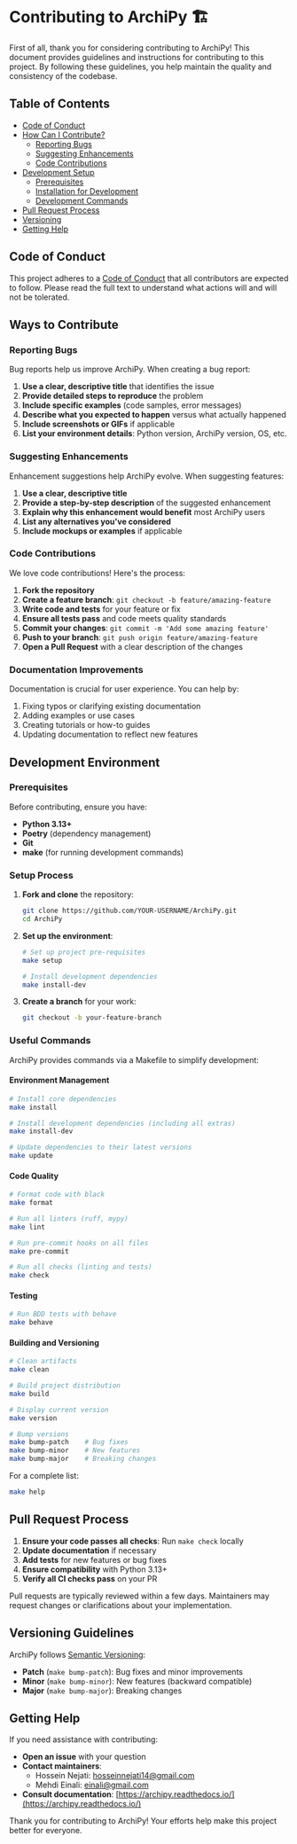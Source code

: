 # Contributing to ArchiPy 🏗️

First of all, thank you for considering contributing to ArchiPy! This document provides guidelines and instructions for contributing to this project. By following these guidelines, you help maintain the quality and consistency of the codebase.

## Table of Contents

- [Code of Conduct](#code-of-conduct)
- [How Can I Contribute?](#how-can-i-contribute)
  - [Reporting Bugs](#reporting-bugs)
  - [Suggesting Enhancements](#suggesting-enhancements)
  - [Code Contributions](#code-contributions)
- [Development Setup](#development-setup)
  - [Prerequisites](#prerequisites)
  - [Installation for Development](#installation-for-development)
  - [Development Commands](#development-commands)
- [Pull Request Process](#pull-request-process)
- [Versioning](#versioning)
- [Getting Help](#getting-help)

## Code of Conduct

This project adheres to a [Code of Conduct](CODE_OF_CONDUCT.md) that all contributors are expected to follow. Please read the full text to understand what actions will and will not be tolerated.

## Ways to Contribute

### Reporting Bugs

Bug reports help us improve ArchiPy. When creating a bug report:

1. **Use a clear, descriptive title** that identifies the issue
2. **Provide detailed steps to reproduce** the problem
3. **Include specific examples** (code samples, error messages)
4. **Describe what you expected to happen** versus what actually happened
5. **Include screenshots or GIFs** if applicable
6. **List your environment details**: Python version, ArchiPy version, OS, etc.

### Suggesting Enhancements

Enhancement suggestions help ArchiPy evolve. When suggesting features:

1. **Use a clear, descriptive title**
2. **Provide a step-by-step description** of the suggested enhancement
3. **Explain why this enhancement would benefit** most ArchiPy users
4. **List any alternatives you've considered**
5. **Include mockups or examples** if applicable

### Code Contributions

We love code contributions! Here's the process:

1. **Fork the repository**
2. **Create a feature branch**: `git checkout -b feature/amazing-feature`
3. **Write code and tests** for your feature or fix
4. **Ensure all tests pass** and code meets quality standards
5. **Commit your changes**: `git commit -m 'Add some amazing feature'`
6. **Push to your branch**: `git push origin feature/amazing-feature`
7. **Open a Pull Request** with a clear description of the changes

### Documentation Improvements

Documentation is crucial for user experience. You can help by:

1. Fixing typos or clarifying existing documentation
2. Adding examples or use cases
3. Creating tutorials or how-to guides
4. Updating documentation to reflect new features

## Development Environment

### Prerequisites

Before contributing, ensure you have:

- **Python 3.13+**
- **Poetry** (dependency management)
- **Git**
- **make** (for running development commands)

### Setup Process

1. **Fork and clone** the repository:
   ```bash
   git clone https://github.com/YOUR-USERNAME/ArchiPy.git
   cd ArchiPy
   ```

2. **Set up the environment**:
   ```bash
   # Set up project pre-requisites
   make setup

   # Install development dependencies
   make install-dev
   ```

3. **Create a branch** for your work:
   ```bash
   git checkout -b your-feature-branch
   ```

### Useful Commands

ArchiPy provides commands via a Makefile to simplify development:

#### Environment Management
```bash
# Install core dependencies
make install

# Install development dependencies (including all extras)
make install-dev

# Update dependencies to their latest versions
make update
```

#### Code Quality
```bash
# Format code with black
make format

# Run all linters (ruff, mypy)
make lint

# Run pre-commit hooks on all files
make pre-commit

# Run all checks (linting and tests)
make check
```

#### Testing
```bash
# Run BDD tests with behave
make behave
```

#### Building and Versioning
```bash
# Clean artifacts
make clean

# Build project distribution
make build

# Display current version
make version

# Bump versions
make bump-patch    # Bug fixes
make bump-minor    # New features
make bump-major    # Breaking changes
```

For a complete list:
```bash
make help
```

## Pull Request Process

1. **Ensure your code passes all checks**: Run `make check` locally
2. **Update documentation** if necessary
3. **Add tests** for new features or bug fixes
4. **Ensure compatibility** with Python 3.13+
5. **Verify all CI checks pass** on your PR

Pull requests are typically reviewed within a few days. Maintainers may request changes or clarifications about your implementation.

## Versioning Guidelines

ArchiPy follows [Semantic Versioning](https://semver.org/):

- **Patch** (`make bump-patch`): Bug fixes and minor improvements
- **Minor** (`make bump-minor`): New features (backward compatible)
- **Major** (`make bump-major`): Breaking changes

## Getting Help

If you need assistance with contributing:

- **Open an issue** with your question
- **Contact maintainers**:
  - Hossein Nejati: [hosseinnejati14@gmail.com](mailto:hosseinnejati14@gmail.com)
  - Mehdi Einali: [einali@gmail.com](mailto:einali@gmail.com)
- **Consult documentation**: [https://archipy.readthedocs.io/](https://archipy.readthedocs.io/)

Thank you for contributing to ArchiPy! Your efforts help make this project better for everyone.
